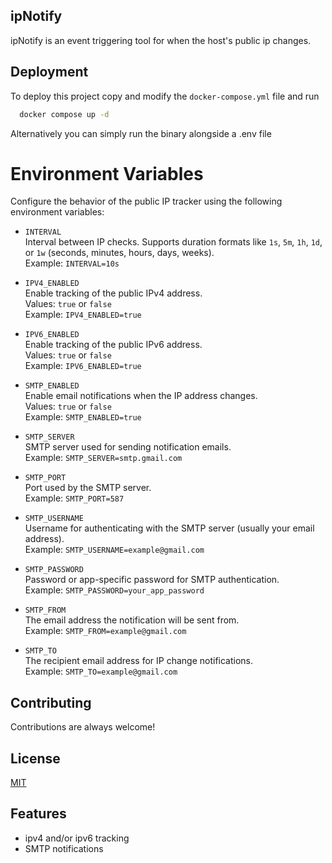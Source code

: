 
## ipNotify

ipNotify is an event triggering tool for when the host's public ip changes.


## Deployment

To deploy this project copy and modify the ``docker-compose.yml`` file and run

```bash
  docker compose up -d
```

Alternatively you can simply run the binary alongside a .env file

# Environment Variables

Configure the behavior of the public IP tracker using the following environment variables:

- `INTERVAL`  
  Interval between IP checks. Supports duration formats like `1s`, `5m`, `1h`, `1d`, or `1w` (seconds, minutes, hours, days, weeks).  
  Example: `INTERVAL=10s`

- `IPV4_ENABLED`  
  Enable tracking of the public IPv4 address.  
  Values: `true` or `false`  
  Example: `IPV4_ENABLED=true`

- `IPV6_ENABLED`  
  Enable tracking of the public IPv6 address.  
  Values: `true` or `false`  
  Example: `IPV6_ENABLED=true`

- `SMTP_ENABLED`  
  Enable email notifications when the IP address changes.  
  Values: `true` or `false`  
  Example: `SMTP_ENABLED=true`

- `SMTP_SERVER`  
  SMTP server used for sending notification emails.  
  Example: `SMTP_SERVER=smtp.gmail.com`

- `SMTP_PORT`  
  Port used by the SMTP server.  
  Example: `SMTP_PORT=587`

- `SMTP_USERNAME`  
  Username for authenticating with the SMTP server (usually your email address).  
  Example: `SMTP_USERNAME=example@gmail.com`

- `SMTP_PASSWORD`  
  Password or app-specific password for SMTP authentication.  
  Example: `SMTP_PASSWORD=your_app_password`

- `SMTP_FROM`  
  The email address the notification will be sent from.  
  Example: `SMTP_FROM=example@gmail.com`

- `SMTP_TO`  
  The recipient email address for IP change notifications.  
  Example: `SMTP_TO=example@gmail.com`

## Contributing

Contributions are always welcome!


## License

[MIT](https://choosealicense.com/licenses/mit/)


## Features

- ipv4 and/or ipv6 tracking
- SMTP notifications


